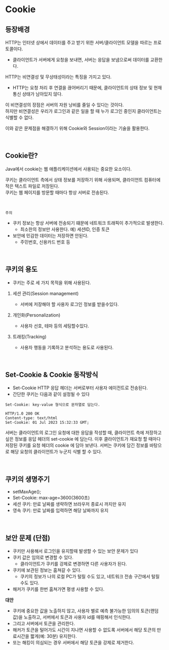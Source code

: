 # Cookie
## 등장배경

HTTP는 인터넷 상에서 데이터를 주고 받기 위한 서버/클라이언트 모델을 따르는 프로토콜이다. <br>
- 클라이언트가 서버에게 요청을 보내면, 서버는 응답을 보냄으로써 데이터를 교환한다. <br>

HTTP는 비연결성 및 무상태성이라는 특징을 가지고 있다.
- HTTP는 요청 처리 후 연결을 끊어버리기 때문에, 클라이언트의 상태 정보 및 현재 통신 상태가 남아있지 않다.

이 비연결성의 장점은 서버의 자원 낭비를 줄일 수 있다는 것이다. <br> 하지만 비연결성은 우리가 로그인과 같은 일을 할 때 누가 로그인 중인지 클라이언트는 식별할 수 없다.

이와 같은 문제점을 해결하기 위해 Cookie와 Session이라는 기술을 활용한다.

<br>

## Cookie란?
Java에서 cookie는 웹 애플리케이션에서 사용되는 중요한 요소이다.

쿠키는 클라이언트 측에서 상태 정보를 저장하기 위해 사용되며,  클라이언트 컴퓨터에 작은 텍스트 파일로 저장된다.
<br>
쿠키는 웹 페이지를 방문할 때마다 항상 서버로 전송된다.

<br>

`주의`
* 쿠키 정보는 항상 서버에 전송되기 떄문에 네트워크 트래픽이 추가적으로 발생한다.
  * 최소한의 정보만 사용한다. 예) 세션ID, 인증 토큰
* 보안에 민감한 데이터는 저장하면 안된다.
  * 주민번호, 신용카드 번호 등

<br>

## 쿠키의 용도

* 쿠키는 주로 세 가지 목적을 위해 사용된다.

1. 세션 관리(Session management)

   * 서버에 저장해야 할 사용자 로그인 정보를 받을수있다. 

2. 개인화(Personalization)
   * 사용자 선호, 테마 등의 세팅할수있다.

3. 트래킹(Tracking)
   * 사용자 행동을 기록하고 분석하는 용도로 사용된다.

<br>


## Set-Cookie & Cookie 동작방식

* Set-Cookie HTTP 응답 헤더는 서버로부터 사용자 에이전트로 전송된다.
* 간단한 쿠키는 다음과 같이 설정될 수 있다

```
Set-Cookie: key-value 형식으로 문자열로 담는다.
```

```http
HTTP/1.0 200 OK
Content-type: text/html
Set-Cookie: 01 Jul 2023 15:32:33 GMT;
```

서버는 클라이언트의 로그인 요청에 대한 응답을 작성할 때, 클라이언트 측에 저장하고 싶은 정보를 응답 헤더의 set-cookie 에 담는다.
이후 클라이언트가 재요청 할 때마다 저장된 쿠키를 요청 헤더의 cookie 에 담아 보낸다.
서버는 쿠키에 담긴 정보를 바탕으로 해당 요청의 클라이언트가 누군지 식별 할 수 있다. 

<br>

## 쿠키의 생명주기
* setMaxAge();
* Set-Cookie: max-age=3600(3600초)
* 세션 쿠키: 만료 날짜를 생략하면 브라우저 종료시 까지만 유지
* 영속 쿠키: 만료 날짜를 입력하면 해당 날짜까지 유지


<br>

## 보안 문제 (단점)

* 쿠키만 사용해서 로그인을 유지할때 발생할 수 있는 보안 문제가 있다
* 쿠키 값은 임의로 변경할 수 있다.
  * 클라이언트가 쿠키를 강제로 변경하면 다른 사용자가 된다.
* 쿠키에 보관된 정보는 훔쳐갈 수 있다.
  * 쿠키의 정보가 나의 로컬 PC가 털릴 수도 있고, 네트워크 전송 구간에서 털릴 수도 있다.
* 해커가 쿠키를 한번 훔쳐가면 평생 사용할 수 있다.

**대안**

* 쿠키에 중요한 값을 노출하지 않고, 사용자 별로 예측 불가능한 임의의 토큰(랜덤 값)을 노출하고, 서버에서 토큰과 사용자 id를 매핑해서 인식한다. 
* 그리고 서버에서 토큰을 관리한다.
* 해커가 토큰을 털어가도 시간이 지나면 사용할 수 없도록 서버에서 해당 토큰의 만료시간을 짧게(예: 30분) 유지한다. 
* 또는 해킹이 의심되는 경우 서버에서 해당 토큰을 강제로 제거한다.